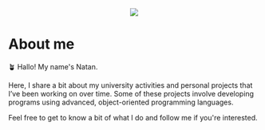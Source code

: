 <div align="center">
<img src="https://i.imgur.com/gGIcPAc.png">

</div>

<div id="banner" class="cycle-slideshow" data-cycle-slides="> div">  </div>

		
<h1> About me </h1>
  
🪴 Hallo! My name's Natan.

Here, I share a bit about my university activities and personal projects that I’ve been working on over time. Some of these projects involve developing programs using advanced, object-oriented programming languages.

Feel free to get to know a bit of what I do and follow me if you're interested.
